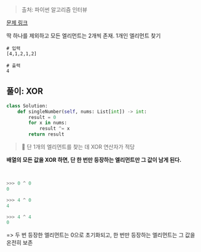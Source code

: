 > 출처: 파이썬 알고리즘 인터뷰

[문제 링크](https://leetcode.com/problems/single-number)

딱 하나를 제외하고 모든 엘리먼트는 2개씩 존재. 1개인 엘리먼트 찾기

```
# 입력
[4,1,2,1,2]

# 출력
4
```


## 풀이: XOR
```python
class Solution:
    def singleNumber(self, nums: List[int]) -> int:
        result = 0
        for x in nums:
            result ^= x
        return result
```

> 📌 단 1개의 엘리먼트를 찾는 데 XOR 연산자가 적당

**배열의 모든 값을 XOR 하면, 단 한 번만 등장하는 엘리먼트만 그 값이 남게 된다.**

<br>

```python
>>> 0 ^ 0
0

>>> 4 ^ 0
4

>>> 4 ^ 4
0
```
=> 두 번 등장한 엘리먼트는 0으로 초기화되고, 한 번만 등장하는 엘리먼트는 그 값을 온전히 보존

